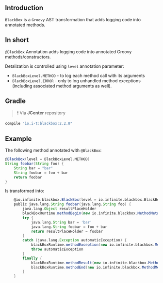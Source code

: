 

## Introduction
`BlackBox` is a `Groovy` AST transformation that adds logging code into annotated methods.

## In short
`@BlackBox` Annotation adds logging code into annotated Groovy methods/constructors.

Detalization is controlled using `level` annotation parameter:

- `BlackBoxLevel.METHOD` - to log each method call with its arguments
- `BlackBoxLevel.ERROR` - only to log unhandled method exceptions (including associated method arguments as well).

## Gradle

> ❗ Via **JCenter** repository

```groovy
compile "io.i-t:blackbox:2.2.0"
```

## Example

The following method annotated with `@BlackBox`:

```groovy
@BlackBox(level = BlackBoxLevel.METHOD)
String foobar(String foo) {
    String bar = "bar"
    String foobar = foo + bar
    return foobar
}
```

Is transformed into:

```groovy
    @io.infinite.blackbox.BlackBox(level = io.infinite.blackbox.BlackBoxLevel.METHOD)
    public java.lang.String foobar(java.lang.String foo) {
        java.lang.Object resultPlaceHolder 
        blackBoxRuntime.methodBegin(new io.infinite.blackbox.MethodMetaData('script1600524199749', 'foobar', 7, 12, 1, 2), ['foo': foo ])
        try {
            java.lang.String bar = 'bar'
            java.lang.String foobar = foo + bar 
            return resultPlaceHolder = foobar 
        } 
        catch (java.lang.Exception automaticException) {
            blackBoxRuntime.methodException(new io.infinite.blackbox.MethodMetaData('script1600524199749', 'foobar', 7, 12, 1, 2), ['foo': foo ], automaticException)
            throw automaticException 
        } 
        finally { 
            blackBoxRuntime.methodResult(new io.infinite.blackbox.MethodMetaData('script1600524199749', 'foobar', 7, 12, 1, 2), resultPlaceHolder)
            blackBoxRuntime.methodEnd(new io.infinite.blackbox.MethodMetaData('script1600524199749', 'foobar', 7, 12, 1, 2))
        } 
    }
```
